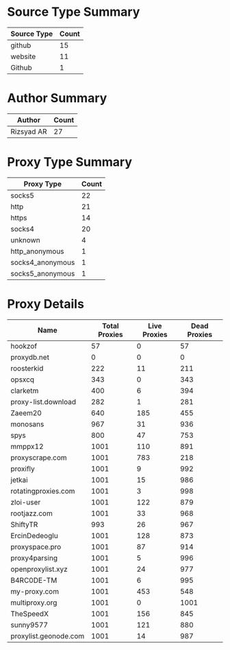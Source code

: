 # Source Type Summary

| Source Type | Count |
|-------------|-------|
| github | 15 |
| website | 11 |
| Github | 1 |


# Author Summary

| Author | Count |
|--------|-------|
| Rizsyad AR | 27 |


# Proxy Type Summary

| Proxy Type | Count |
|------------|-------|
| socks5 | 22 |
| http | 21 |
| https | 14 |
| socks4 | 20 |
| unknown | 4 |
| http_anonymous | 1 |
| socks4_anonymous | 1 |
| socks5_anonymous | 1 |


# Proxy Details

| Name | Total Proxies | Live Proxies | Dead Proxies |
|------|---------------|--------------|---------------|
| hookzof | 57 | 0 | 57 |
| proxydb.net | 0 | 0 | 0 |
| roosterkid | 222 | 11 | 211 |
| opsxcq | 343 | 0 | 343 |
| clarketm | 400 | 6 | 394 |
| proxy-list.download | 282 | 1 | 281 |
| Zaeem20 | 640 | 185 | 455 |
| monosans | 967 | 31 | 936 |
| spys | 800 | 47 | 753 |
| mmppx12 | 1001 | 110 | 891 |
| proxyscrape.com | 1001 | 783 | 218 |
| proxifly | 1001 | 9 | 992 |
| jetkai | 1001 | 15 | 986 |
| rotatingproxies.com | 1001 | 3 | 998 |
| zloi-user | 1001 | 122 | 879 |
| rootjazz.com | 1001 | 33 | 968 |
| ShiftyTR | 993 | 26 | 967 |
| ErcinDedeoglu | 1001 | 128 | 873 |
| proxyspace.pro | 1001 | 87 | 914 |
| proxy4parsing | 1001 | 5 | 996 |
| openproxylist.xyz | 1001 | 24 | 977 |
| B4RC0DE-TM | 1001 | 6 | 995 |
| my-proxy.com | 1001 | 453 | 548 |
| multiproxy.org | 1001 | 0 | 1001 |
| TheSpeedX | 1001 | 156 | 845 |
| sunny9577 | 1001 | 121 | 880 |
| proxylist.geonode.com | 1001 | 14 | 987 |
